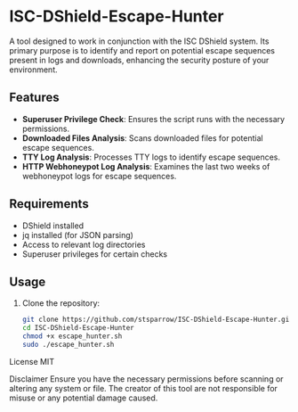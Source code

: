 # ISC-DShield-Escape-Hunter

A tool designed to work in conjunction with the ISC DShield system. Its primary purpose is to identify and report on potential escape sequences present in logs and downloads, enhancing the security posture of your environment.

## Features
- **Superuser Privilege Check**: Ensures the script runs with the necessary permissions.
- **Downloaded Files Analysis**: Scans downloaded files for potential escape sequences.
- **TTY Log Analysis**: Processes TTY logs to identify escape sequences.
- **HTTP Webhoneypot Log Analysis**: Examines the last two weeks of webhoneypot logs for escape sequences.

## Requirements
- DShield installed
- jq installed (for JSON parsing)
- Access to relevant log directories
- Superuser privileges for certain checks

## Usage
1. Clone the repository:
   ```bash
   git clone https://github.com/stsparrow/ISC-DShield-Escape-Hunter.git
   cd ISC-DShield-Escape-Hunter
   chmod +x escape_hunter.sh
   sudo ./escape_hunter.sh

License
MIT

Disclaimer
Ensure you have the necessary permissions before scanning or altering any system or file. The creator of this tool are not responsible for misuse or any potential damage caused.
